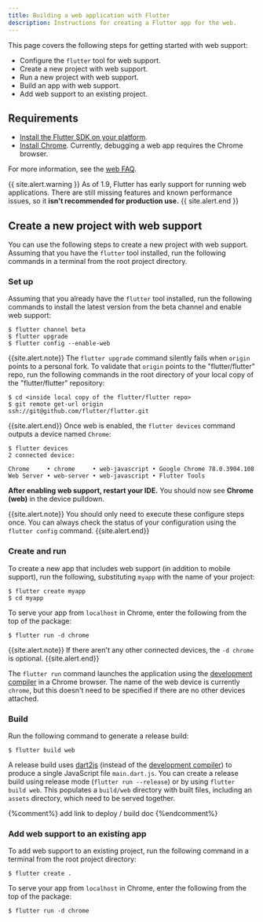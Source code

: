 ```yaml
---
title: Building a web application with Flutter
description: Instructions for creating a Flutter app for the web.
---
```


This page covers the following steps for getting started with web support:
- Configure the `flutter` tool for web support.
- Create a new project with web support.
- Run a new project with web support.
- Build an app with web support.
- Add web support to an existing project.

## Requirements
- [Install the Flutter SDK on your platform][Install Flutter].
- [Install Chrome]. Currently, debugging a web app requires the Chrome browser.

For more information, see the [web FAQ][].

{{ site.alert.warning }}
As of 1.9, Flutter has early support for running web applications.
There are still missing features and known performance issues,
so it **isn't recommended for production use.**
{{ site.alert.end }}

## Create a new project with web support

You can use the following steps
to create a new project with web support.
Assuming that you have the `flutter` tool installed,
run the following commands in a terminal from the root project directory.

### Set up
Assuming that you already have the
`flutter` tool installed, run the following commands
to install the latest version from the beta channel
and enable web support:

```terminal
$ flutter channel beta
$ flutter upgrade
$ flutter config --enable-web
```

{{site.alert.note}}
The `flutter upgrade` command silently fails
when `origin` points to a personal fork.
To validate that `origin` points to the "flutter/flutter" repo,
run the following commands in the root directory
of your local copy of the "flutter/flutter" repository:

```
$ cd <inside local copy of the flutter/flutter repo>
$ git remote get-url origin
ssh://git@github.com/flutter/flutter.git
```
{{site.alert.end}}
Once web is enabled,
the `flutter devices` command outputs a device named `Chrome`:

```terminal
$ flutter devices
2 connected device:

Chrome     • chrome     • web-javascript • Google Chrome 78.0.3904.108
Web Server • web-server • web-javascript • Flutter Tools
```

**After enabling web support, restart your IDE.**
You should now see **Chrome (web)** in the device pulldown.

{{site.alert.note}}
You should only need to execute these configure steps once. You can always
check the status of your configuration using the `flutter config` command.
{{site.alert.end}}

### Create and run

To create a new app that includes web support
(in addition to mobile support), run the following,
substituting `myapp` with the name of your project:

```terminal
$ flutter create myapp
$ cd myapp
```

To serve your app from `localhost` in Chrome,
enter the following from the top of the package:

```terminal
$ flutter run -d chrome
```
{{site.alert.note}}
If there aren't any other connected devices,
the `-d chrome` is optional.
{{site.alert.end}}

The `flutter run` command launches the application using the
[development compiler][] in a Chrome browser.
The name of the web device is currently `chrome`,
but this doesn't need to be specified
if there are no other devices attached.

### Build

Run the following command to generate a release build:

```terminal
$ flutter build web
```

A release build uses [dart2js][] (instead of the [development compiler][])
to produce a single JavaScript file `main.dart.js`.
You can create a release build using release mode (`flutter run --release`)
or by using `flutter build web`. This populates a `build/web` directory
with built files, including an `assets` directory,
which need to be served together.

{%comment%} add link to deploy / build doc {%endcomment%}

### Add web support to an existing app

To add web support to an existing project,
run the following command in a
terminal from the root project directory:

```terminal
$ flutter create .
```
To serve your app from `localhost` in Chrome,
enter the following from the top of the package:

```terminal
$ flutter run -d chrome
```

[dart2js]: https://dart.dev/tools/dart2js
[development compiler]: https://dart.dev/tools/dartdevc
[web FAQ]: /docs/development/platform-integration/web
[install Chrome]: https://www.google.com/chrome/
[Install Flutter]: https://flutter.dev/docs/get-started/install